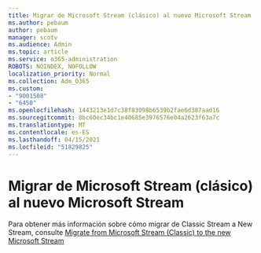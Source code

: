 ```yaml
---
title: Migrar de Microsoft Stream (clásico) al nuevo Microsoft Stream
ms.author: pebaum
author: pebaum
manager: scotv
ms.audience: Admin
ms.topic: article
ms.service: o365-administration
ROBOTS: NOINDEX, NOFOLLOW
localization_priority: Normal
ms.collection: Adm_O365
ms.custom:
- "9001508"
- "6450"
ms.openlocfilehash: 1443213e1d7c38f83098b6539b2fae6d387aad16
ms.sourcegitcommit: 8bc60ec34bc1e40685e3976576e04a2623f63a7c
ms.translationtype: MT
ms.contentlocale: es-ES
ms.lasthandoff: 04/15/2021
ms.locfileid: "51829825"
---
```

# <a name="migrate-from-microsoft-stream-classic-to-the-new-microsoft-stream"></a>Migrar de Microsoft Stream (clásico) al nuevo Microsoft Stream

Para obtener más información sobre cómo migrar de Classic Stream a New Stream, consulte [Migrate from Microsoft Stream (Classic) to the new Microsoft Stream](https://docs.microsoft.com/stream/classic-migration)